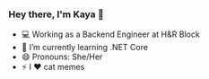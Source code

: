 ### Hey there, I'm Kaya 👋

- :computer: Working as a Backend Engineer at H&R Block
- 🌱 I’m currently learning .NET Core
- 😄 Pronouns: She/Her
- ⚡ I :heart: cat memes
</br>





